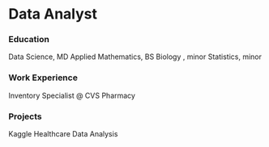 # Data Analyst

### Education
Data Science, MD
Applied Mathematics, BS
Biology , minor
Statistics, minor

### Work Experience 
Inventory Specialist @ CVS Pharmacy

### Projects
Kaggle Healthcare Data Analysis
